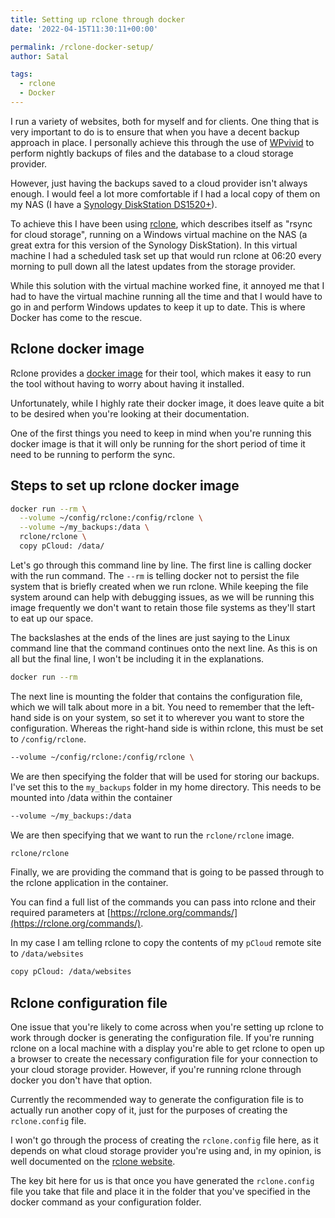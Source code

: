 ```yaml
---
title: Setting up rclone through docker
date: '2022-04-15T11:30:11+00:00'

permalink: /rclone-docker-setup/
author: Satal

tags:
  - rclone
  - Docker
---
```


I run a variety of websites, both for myself and for clients. One thing that is very important to do is to ensure that when you have a decent backup approach in place. I personally achieve this through the use of [WPvivid](https://wpvivid.com/) to perform nightly backups of files and the database to a cloud storage provider.

However, just having the backups saved to a cloud provider isn't always enough. I would feel a lot more comfortable if I had a local copy of them on my NAS (I have a [Synology DiskStation DS1520+](https://amzn.to/3Mb5u6K)).

To achieve this I have been using [rclone](https://rclone.org/), which describes itself as "rsync for cloud storage", running on a Windows virtual machine on the NAS (a great extra for this version of the Synology DiskStation). In this virtual machine I had a scheduled task set up that would run rclone at 06:20 every morning to pull down all the latest updates from the storage provider.

While this solution with the virtual machine worked fine, it annoyed me that I had to have the virtual machine running all the time and that I would have to go in and perform Windows updates to keep it up to date. This is where Docker has come to the rescue.

## Rclone docker image

Rclone provides a [docker image](https://hub.docker.com/r/rclone/rclone) for their tool, which makes it easy to run the tool without having to worry about having it installed.

Unfortunately, while I highly rate their docker image, it does leave quite a bit to be desired when you're looking at their documentation.

One of the first things you need to keep in mind when you're running this docker image is that it will only be running for the short period of time it need to be running to perform the sync.

## Steps to set up rclone docker image

```bash
docker run --rm \
  --volume ~/config/rclone:/config/rclone \
  --volume ~/my_backups:/data \
  rclone/rclone \
  copy pCloud: /data/
```

Let's go through this command line by line. The first line is calling docker with the run command. The `--rm` is telling docker not to persist the file system that is briefly created when we run rclone. While keeping the file system around can help with debugging issues, as we will be running this image frequently we don't want to retain those file systems as they'll start to eat up our space.

The backslashes at the ends of the lines are just saying to the Linux command line that the command continues onto the next line. As this is on all but the final line, I won't be including it in the explanations.

```bash
docker run --rm
```

The next line is mounting the folder that contains the configuration file, which we will talk about more in a bit. You need to remember that the left-hand side is on your system, so set it to wherever you want to store the configuration. Whereas the right-hand side is within rclone, this must be set to `/config/rclone`.

```bash
--volume ~/config/rclone:/config/rclone \
```

We are then specifying the folder that will be used for storing our backups. I've set this to the `my_backups` folder in my home directory. This needs to be mounted into /data within the container

```bash
--volume ~/my_backups:/data
```

We are then specifying that we want to run the `rclone/rclone` image.

```bash
rclone/rclone
```

Finally, we are providing the command that is going to be passed through to the rclone application in the container.

You can find a full list of the commands you can pass into rclone and their required parameters at [https://rclone.org/commands/](https://rclone.org/commands/).

In my case I am telling rclone to copy the contents of my `pCloud` remote site to `/data/websites`

```bash
copy pCloud: /data/websites
```

## Rclone configuration file

One issue that you're likely to come across when you're setting up rclone to work through docker is generating the configuration file. If you're running rclone on a local machine with a display you're able to get rclone to open up a browser to create the necessary configuration file for your connection to your cloud storage provider. However, if you're running rclone through docker you don't have that option.

Currently the recommended way to generate the configuration file is to actually run another copy of it, just for the purposes of creating the `rclone.config` file.

I won't go through the process of creating the `rclone.config` file here, as it depends on what cloud storage provider you're using and, in my opinion, is well documented on the [rclone website](https://rclone.org/docs/#configure).

The key bit here for us is that once you have generated the `rclone.config` file you take that file and place it in the folder that you've specified in the docker command as your configuration folder.
